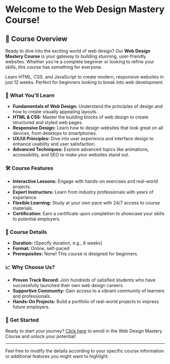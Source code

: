 # Welcome to the Web Design Mastery Course!

## 🚀 Course Overview

Ready to dive into the exciting world of web design? Our **Web Design Mastery Course** is your gateway to building stunning, user-friendly websites. Whether you're a complete beginner or looking to refine your skills, this course has something for everyone.

Learn HTML, CSS. and JavaScript to create modern, responsive websites in just 12 weeks. Perfect for beginners looking to break into web development.

### 🌟 What You'll Learn

- **Fundamentals of Web Design:** Understand the principles of design and how to create visually appealing layouts.
- **HTML & CSS:** Master the building blocks of web design to create structured and styled web pages.
- **Responsive Design:** Learn how to design websites that look great on all devices, from desktops to smartphones.
- **UX/UI Principles:** Dive into user experience and interface design to enhance usability and user satisfaction.
- **Advanced Techniques:** Explore advanced topics like animations, accessibility, and SEO to make your websites stand out.

### 🛠️ Course Features

- **Interactive Lessons:** Engage with hands-on exercises and real-world projects.
- **Expert Instructors:** Learn from industry professionals with years of experience.
- **Flexible Learning:** Study at your own pace with 24/7 access to course materials.
- **Certification:** Earn a certificate upon completion to showcase your skills to potential employers.

### 📅 Course Details

- **Duration:** [Specify duration, e.g., 8 weeks]
- **Format:** Online, self-paced
- **Prerequisites:** None! This course is designed for beginners.

### 📈 Why Choose Us?

- **Proven Track Record:** Join hundreds of satisfied students who have successfully launched their own web design careers.
- **Supportive Community:** Gain access to a vibrant community of learners and professionals.
- **Hands-On Projects:** Build a portfolio of real-world projects to impress future employers.

### 🔗 Get Started

Ready to start your journey? [Click here](http://lms.line.pm/courses-details.php?c_id=1) to enroll in the Web Design Mastery Course and unlock your potential!

---

Feel free to modify the details according to your specific course information or additional features you might want to highlight.